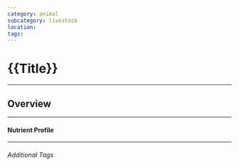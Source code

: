 ```yaml
---
category: animal
subcategory: livestock
location:
tags:
---
```


# {{Title}}
---
## Overview
---



#### Nutrient Profile
---



###### Additional Tags

 
